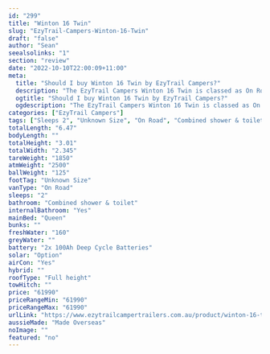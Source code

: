 ```yaml
---
id: "299"
title: "Winton 16 Twin"
slug: "EzyTrail-Campers-Winton-16-Twin"
draft: "false"
author: "Sean"
seealsolinks: "1"
section: "review"
date: "2022-10-10T22:00:09+11:00"
meta:
  title: "Should I buy Winton 16 Twin by EzyTrail Campers?"
  description: "The EzyTrail Campers Winton 16 Twin is classed as On Road, and sleeps 2 people. It is Made Overseas and comes in at Unknown Size. It generally has Combined shower & toilet."
  ogtitle: "Should I buy Winton 16 Twin by EzyTrail Campers?"
  ogdescription: "The EzyTrail Campers Winton 16 Twin is classed as On Road, and sleeps 2 people. It is Made Overseas and comes in at Unknown Size. It generally has Combined shower & toilet."
categories: ["EzyTrail Campers"]
tags: ["Sleeps 2", "Unknown Size", "On Road", "Combined shower & toilet", "Full height", "60 - 70k", "Made Overseas"]
totalLength: "6.47"
bodyLength: ""
totalHeight: "3.01"
totalWidth: "2.345"
tareWeight: "1850"
atmWeight: "2500"
ballWeight: "125"
footTag: "Unknown Size"
vanType: "On Road"
sleeps: "2"
bathroom: "Combined shower & toilet"
internalBathroom: "Yes"
mainBed: "Queen"
bunks: ""
freshWater: "160"
greyWater: ""
battery: "2x 100Ah Deep Cycle Batteries"
solar: "Option"
airCon: "Yes"
hybrid: ""
roofType: "Full height"
towHitch: ""
price: "61990"
priceRangeMin: "61990"
priceRangeMax: "61990"
urlLink: "https://www.ezytrailcampertrailers.com.au/product/winton-16-twin/"
aussieMade: "Made Overseas"
noImage: ""
featured: "no"
---
```

